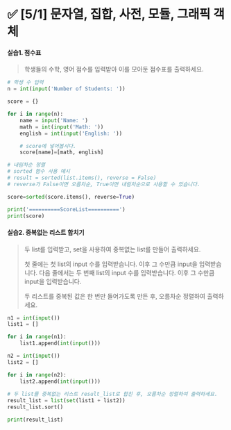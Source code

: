 # ✅ [5/1] 문자열, 집합, 사전, 모듈, 그래픽 객체





#### 실습1. 점수표

> 학생들의 수학, 영어 점수를 입력받아 이를 모아둔 점수표를 출력하세요.

```python
# 학생 수 입력
n = int(input('Number of Students: '))

score = {}

for i in range(n):
    name = input('Name: ')
    math = int(input('Math: '))
    english = int(input('English: '))

    # score에 넣어봅시다.
    score[name]=[math, english]

# 내림차순 정렬
# sorted 함수 사용 예시
# result = sorted(list.items(), reverse = False)
# reverse가 False이면 오름차순, True이면 내림차순으로 사용할 수 있습니다.

score=sorted(score.items(), reverse=True)

print('==========ScoreList==========')
print(score)
```



#### 실습2. 중복없는 리스트 합치기

> 두 list를 입력받고, set을 사용하여 중복없는 list를 만들어 출력하세요.
>
> 첫 줄에는 첫 list의 input 수를 입력받습니다.
> 이후 그 수만큼 input을 입력받습니다.
> 다음 줄에서는 두 번째 list의 input 수를 입력받습니다.
> 이후 그 수만큼 input을 입력받습니다.
>
> 두 리스트를 중복된 값은 한 번만 들어가도록 만든 후, 오름차순 정렬하여 출력하세요.

```python
n1 = int(input())
list1 = []

for i in range(n1):
    list1.append(int(input()))

n2 = int(input())
list2 = []

for i in range(n2):
    list2.append(int(input()))
    
# 두 list를 중복없는 리스트 result_list로 합친 후, 오름차순 정렬하여 출력하세요.
result_list = list(set(list1 + list2))
result_list.sort()

print(result_list)
```

